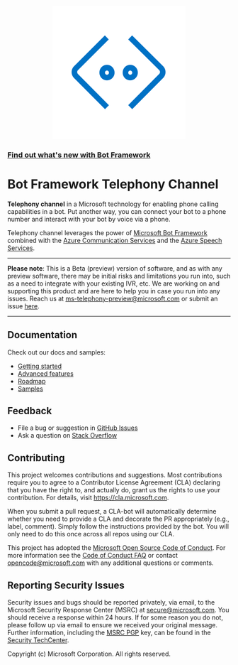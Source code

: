<!-- ![](images/bot-framework-default.png) -->

<p align="center">
  <img src="images/bot-framework-default.png" />
</p>

### [Find out what's new with Bot Framework](https://github.com/Microsoft/botframework/blob/main/whats-new.md#whats-new)

# Bot Framework Telephony Channel

**Telephony channel** in a Microsoft technology for enabling phone calling capabilities in a bot. Put another way, you can connect your bot to a phone number and interact with your bot by voice via a phone.

Telephony channel leverages the power of [Microsoft Bot Framework](https://dev.botframework.com) combined with the [Azure Communication Services](https://azure.microsoft.com/en-us/services/communication-services) and the [Azure Speech Services](https://azure.microsoft.com/en-us/services/cognitive-services/speech-services). 
 
 ---
__Please note__:  This is a Beta (preview) version of software, and as with any preview software, there may be initial risks and limitations you run into, such as a need to integrate with your existing IVR, etc. We are working on and supporting this product and are here to help you in case you run into any issues. Reach us at ms-telephony-preview@microsoft.com or submit an issue [here](https://github.com/microsoft/botframework-telephony/issues).

---

## Documentation

Check out our docs and samples:

* [Getting started](GettingStarted.md)
* [Advanced features](AdvancedFeatures.md)
* [Roadmap](roadmap.md)
* [Samples](https://github.com/microsoft/botframework-telephony/tree/pubprev/samples)

## Feedback

* File a bug or suggestion in [GitHub Issues](https://github.com/microsoft/botframework-telephony/issues)
* Ask a question on [Stack Overflow](https://stackoverflow.com/questions/tagged/botframework)


## Contributing

This project welcomes contributions and suggestions.  Most contributions require you to agree to a
Contributor License Agreement (CLA) declaring that you have the right to, and actually do, grant us
the rights to use your contribution. For details, visit https://cla.microsoft.com.

When you submit a pull request, a CLA-bot will automatically determine whether you need to provide
a CLA and decorate the PR appropriately (e.g., label, comment). Simply follow the instructions
provided by the bot. You will only need to do this once across all repos using our CLA.

This project has adopted the [Microsoft Open Source Code of Conduct](https://opensource.microsoft.com/codeofconduct/).
For more information see the [Code of Conduct FAQ](https://opensource.microsoft.com/codeofconduct/faq/) or
contact [opencode@microsoft.com](mailto:opencode@microsoft.com) with any additional questions or comments.

## Reporting Security Issues

Security issues and bugs should be reported privately, via email, to the Microsoft Security Response Center (MSRC) at [secure@microsoft.com](mailto:secure@microsoft.com). You should receive a response within 24 hours. If for some reason you do not, please follow up via email to ensure we received your original message. Further information, including the [MSRC PGP](https://technet.microsoft.com/en-us/security/dn606155) key, can be found in the [Security TechCenter](https://technet.microsoft.com/en-us/security/default).

Copyright (c) Microsoft Corporation. All rights reserved.
